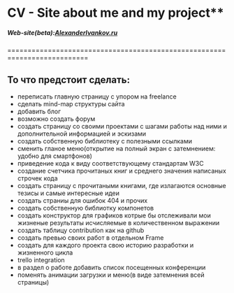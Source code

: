  # CV - Site about me and my project** </br>
##### Web-site(beta):[AlexanderIvankov.ru](http://alexanderivankov.ru/)</br>
==========================================================================
## То что предстоит сделать:
- переписать главную страницу с упором на freelance
- сделать mind-map структуры сайта
- добавить блог
- возможно создать форум
- создать страницу со своими проектами с шагами работы над ними и дополнительной информацией и эскизами
- создать собственную библиотеку с полезными ссылками
- сменить гланое меню(открытие на полный экран с затемнением: удобно для смартфонов)
- приведение кода к виду соответствующему стандартам W3C
- создание счетчика прочитаных книг и среднего значения написаных строчек кода
- создать страницу с прочитаными книгами, где излагаются основные тезисы и самые интересные идеи
- создать страниы для ошибок 404 и прочих
- создать собственную библиотку компонетов
- создать конструктор для графиков котрые бы отслеживали мои жизненые результаты исчисляемые в количественном выражении
- создать таблицу contribution как на github
- создать превью своих работ в отдельном Frame
- создать для каждого проекта свою историю разработки и жизненного цикла
- trello integration
- в раздел о работе добавить список посещенных конференции
- поменять анимации загрузки и меню(в виде затемнения всей страницы)
